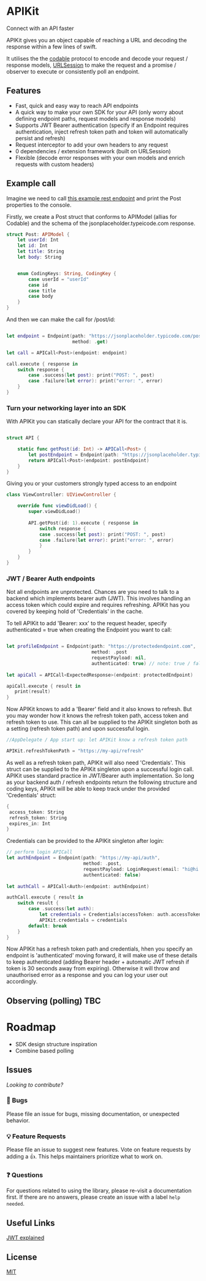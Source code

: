 # APIKit
Connect with an API faster

APIKit gives you an object capable of reaching a URL and decoding the response within a few lines of swift.

It utilises the the [codable](https://developer.apple.com/documentation/swift/codable) protocol to encode and decode your request / response models, [URLSession](https://developer.apple.com/documentation/foundation/urlsession) to make the request and a promise / observer to execute or consistently poll an endpoint.

## Features

- Fast, quick and easy way to reach API endpoints
- A quick way to make your own SDK for your API (only worry about defining endpoint paths, request models and response models)
- Supports JWT Bearer authentication (specify if an Endpoint requires authentication, inject refresh token path and token will automatically persist and refresh)
- Request interceptor to add your own headers to any request
- 0 dependencies / extension framework (built on URLSession)
- Flexible (decode error responses with your own models and enrich requests with custom headers)

## Example call

Imagine we need to call [this example rest endpoint](https://jsonplaceholder.typicode.com/posts/1) and print the Post properties to the console.

Firstly, we create a Post struct that conforms to APIModel (allias for Codable) and the schema of the jsonplaceholder.typeicode.com response.

```swift
struct Post: APIModel {
    let userId: Int
    let id: Int
    let title: String
    let body: String


    enum CodingKeys: String, CodingKey {
        case userId = "userId"
        case id
        case title
        case body
    }
}
```

And then we can make the call for /post/id: 
```swift

let endpoint = Endpoint(path: "https://jsonplaceholder.typicode.com/posts/1)",
                        method: .get)

let call = APICall<Post>(endpoint: endpoint)

call.execute { response in
    switch response {
        case .success(let post): print("POST: ", post)
        case .failure(let error): print("error: ", error)
    }
}
```

### Turn your networking layer into an SDK

With APIKit you can statically declare your API for the contract that it is.
```swift

struct API {

    static func getPost(id: Int) -> APICall<Post> {
        let postEndpoint = Endpoint(path: "https://jsonplaceholder.typicode.com/posts/\(id)", method: .get)
        return APICall<Post>(endpoint: postEndpoint)
    }
}
```

Giving you or your customers strongly typed access to an endpoint
```swift
class ViewController: UIViewController {

    override func viewDidLoad() {
        super.viewDidLoad()
        
        API.getPost(id: 1).execute { response in
            switch response {
            case .success(let post): print("POST: ", post)
            case .failure(let error): print("error: ", error)
            }
        }
    }
}

```

### JWT / Bearer Auth endpoints

Not all endpoints are unprotected. Chances are you need to talk to a backend which implements bearer auth (JWT). This involves handling an access token which could expire and requires refreshing. APIKit has you covered by keeping hold of 'Credentials' in the cache. 

To tell APIKit to add 'Bearer: xxx' to the request header, specify authenticated = true when creating the Endpoint you want to call: 
```swift

let profileEndpoint = Endpoint(path: "https://protectedendpoint.com",
                               method: .post
                               requestPayload: nil,
                               authenticated: true) // note: true / false tells APIKit to add Bearer
                               
let apiCall = APICall<ExpectedResponse>(endpoint: protectedEndpoint)

apiCall.execute { result in
   print(result)
}
```
Now APIKit knows to add a 'Bearer' field and it also knows to refresh. But you may wonder how it knows the refresh token path, access token and refresh token to use.  This can all be supplied to the APIKit singleton both as a setting (refresh token path) and upon successful login.



```swift
//AppDelegate / App start up: let APIKit know a refresh token path

APIKit.refreshTokenPath = "https://my-api/refresh" 

```

As well as a refresh token path, APIKit will also need 'Credentials'. This struct can be supplied to the APIKit singleton upon a successful login call. APIKit uses standard practice in JWT/Bearer auth implementation. So long as your backend auth / refresh endpoints return the following structure and coding keys, APIKit will be able to keep track under the provided 'Credentials' struct:

```swift
{
 access_token: String
 refresh_token: String
 expires_in: Int
}
```
Credentials can be provided to the APIKit singleton after login:

``` swift
// perform login APICall 
let authEndpoint = Endpoint(path: "https://my-api/auth",
                            method: .post,
                            requestPayload: LoginRequest(email: "hi@hi.com", password: "123"),
                            authenticated: false)
                            
let authCall = APICall<Auth>(endpoint: authEndpoint)

authCall.execute { result in
    switch result {
        case .success(let auth):
            let credentials = Credentials(accessToken: auth.accessToken, refreshToken: auth.refreshToken, expiresIn: auth.expiresIn)
            APIKit.credentials = credentials
        default: break
    }
}
```
Now APIKit has a refresh token path and credentials, hhen you specify an endpoint is 'authenticated' moving forward, it will make use of these details to keep authenticated (adding Bearer header + automatic JWT refresh if token is 30 seconds away from expiring). Otherwise it will throw and unauthorised error as a response and you can log your user out accordingly. 

## Observing (polling) TBC

# Roadmap

- SDK design structure inspiration 
- Combine based polling 

## Issues

_Looking to contribute?_

### 🐛 Bugs

Please file an issue for bugs, missing documentation, or unexpected behavior.

### 💡 Feature Requests

Please file an issue to suggest new features. Vote on feature requests by adding
a 👍. This helps maintainers prioritize what to work on.

### ❓ Questions

For questions related to using the library, please re-visit a documentation first. If there are no answers, please create an issue with a label `help needed`.

## Useful Links

[JWT explained](https://www.youtube.com/watch?v=-Z57Ss_uiuc)

## License
[MIT](https://opensource.org/licenses/MIT)


